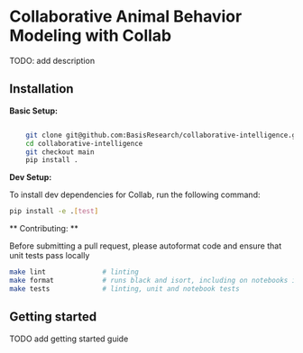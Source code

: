 

Collaborative Animal Behavior Modeling with Collab
===================================================



TODO: add description


Installation
------------

**Basic Setup:**

```sh

    git clone git@github.com:BasisResearch/collaborative-intelligence.git
    cd collaborative-intelligence
    git checkout main
    pip install .
```

**Dev Setup:**

To install dev dependencies for Collab, run the following command:

```sh
pip install -e .[test]
```

** Contributing: **

Before submitting a pull request, please autoformat code and ensure that unit tests pass locally

```sh
make lint              # linting
make format            # runs black and isort, including on notebooks in the docs/ folder
make tests             # linting, unit and notebook tests
```

## Getting started


TODO add getting started guide